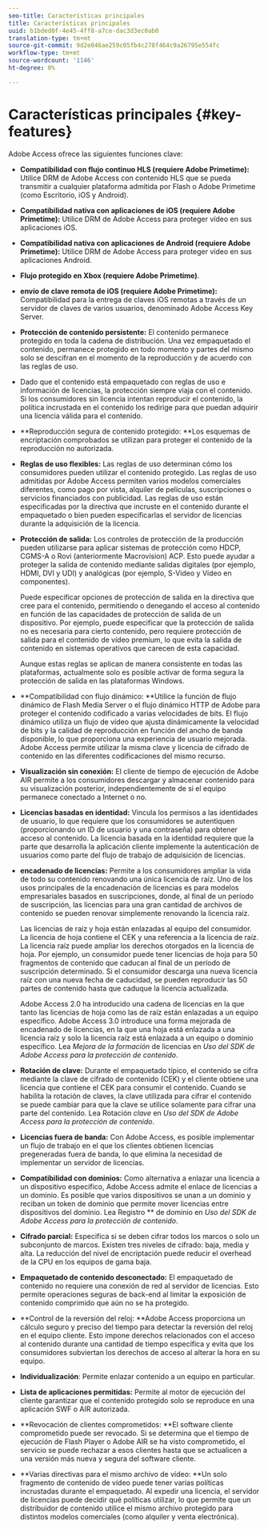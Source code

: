 ```yaml
---
seo-title: Características principales
title: Características principales
uuid: b1bded0f-4e45-4ff8-a7ce-dac3d3ec0ab0
translation-type: tm+mt
source-git-commit: 9d2e046ae259c05fb4c278f464c9a26795e554fc
workflow-type: tm+mt
source-wordcount: '1146'
ht-degree: 0%

---
```



# Características principales {#key-features}

Adobe Access ofrece las siguientes funciones clave:

* **Compatibilidad con flujo continuo HLS (requiere Adobe Primetime):** Utilice DRM de Adobe Access con contenido HLS que se pueda transmitir a cualquier plataforma admitida por Flash o Adobe Primetime (como Escritorio, iOS y Android).
* **Compatibilidad nativa con aplicaciones de iOS (requiere Adobe Primetime):** Utilice DRM de Adobe Access para proteger vídeo en sus aplicaciones iOS.
* **Compatibilidad nativa con aplicaciones de Android (requiere Adobe Primetime):** Utilice DRM de Adobe Access para proteger vídeo en sus aplicaciones Android.
* **Flujo protegido en Xbox (requiere Adobe Primetime)**.
* **envío de clave remota de iOS (requiere Adobe Primetime):** Compatibilidad para la entrega de claves iOS remotas a través de un servidor de claves de varios usuarios, denominado Adobe Access Key Server.
* **Protección de contenido persistente:** El contenido permanece protegido en toda la cadena de distribución. Una vez empaquetado el contenido, permanece protegido en todo momento y partes del mismo solo se descifran en el momento de la reproducción y de acuerdo con las reglas de uso.
* Dado que el contenido está empaquetado con reglas de uso e información de licencias, la protección siempre viaja con el contenido. Si los consumidores sin licencia intentan reproducir el contenido, la política incrustada en el contenido los redirige para que puedan adquirir una licencia válida para el contenido.
* **Reproducción segura de contenido protegido: **Los esquemas de encriptación comprobados se utilizan para proteger el contenido de la reproducción no autorizada.
* **Reglas de uso flexibles:** Las reglas de uso determinan cómo los consumidores pueden utilizar el contenido protegido. Las reglas de uso admitidas por Adobe Access permiten varios modelos comerciales diferentes, como pago por vista, alquiler de películas, suscripciones o servicios financiados con publicidad. Las reglas de uso están especificadas por la directiva que incruste en el contenido durante el empaquetado o bien pueden especificarlas el servidor de licencias durante la adquisición de la licencia.
* **Protección de salida:** Los controles de protección de la producción pueden utilizarse para aplicar sistemas de protección como HDCP, CGMS-A o Rovi (anteriormente Macrovision) ACP. Esto puede ayudar a proteger la salida de contenido mediante salidas digitales (por ejemplo, HDMI, DVI y UDI) y analógicas (por ejemplo, S-Video y Vídeo en componentes).

   Puede especificar opciones de protección de salida en la directiva que cree para el contenido, permitiendo o denegando el acceso al contenido en función de las capacidades de protección de salida de un dispositivo. Por ejemplo, puede especificar que la protección de salida no es necesaria para cierto contenido, pero requiere protección de salida para el contenido de vídeo premium, lo que evita la salida de contenido en sistemas operativos que carecen de esta capacidad.

   Aunque estas reglas se aplican de manera consistente en todas las plataformas, actualmente solo es posible activar de forma segura la protección de salida en las plataformas Windows.

* **Compatibilidad con flujo dinámico: **Utilice la función de flujo dinámico de Flash Media Server o el flujo dinámico HTTP de Adobe para proteger el contenido codificado a varias velocidades de bits. El flujo dinámico utiliza un flujo de vídeo que ajusta dinámicamente la velocidad de bits y la calidad de reproducción en función del ancho de banda disponible, lo que proporciona una experiencia de usuario mejorada. Adobe Access permite utilizar la misma clave y licencia de cifrado de contenido en las diferentes codificaciones del mismo recurso.
* **Visualización sin conexión:** El cliente de tiempo de ejecución de Adobe AIR permite a los consumidores descargar y almacenar contenido para su visualización posterior, independientemente de si el equipo permanece conectado a Internet o no.
* **Licencias basadas en identidad:** Vincula los permisos a las identidades de usuario, lo que requiere que los consumidores se autentiquen (proporcionando un ID de usuario y una contraseña) para obtener acceso al contenido. La licencia basada en la identidad requiere que la parte que desarrolla la aplicación cliente implemente la autenticación de usuarios como parte del flujo de trabajo de adquisición de licencias.
* **encadenado de licencias:** Permite a los consumidores ampliar la vida de todo su contenido renovando una única licencia de raíz. Uno de los usos principales de la encadenación de licencias es para modelos empresariales basados en suscripciones, donde, al final de un período de suscripción, las licencias para una gran cantidad de archivos de contenido se pueden renovar simplemente renovando la licencia raíz.

   Las licencias de raíz y hoja están enlazadas al equipo del consumidor. La licencia de hoja contiene el CEK y una referencia a la licencia de raíz. La licencia raíz puede ampliar los derechos otorgados en la licencia de hoja. Por ejemplo, un consumidor puede tener licencias de hoja para 50 fragmentos de contenido que caducan al final de un período de suscripción determinado. Si el consumidor descarga una nueva licencia raíz con una nueva fecha de caducidad, se pueden reproducir las 50 partes de contenido hasta que caduque la licencia actualizada.

   Adobe Access 2.0 ha introducido una cadena de licencias en la que tanto las licencias de hoja como las de raíz están enlazadas a un equipo específico. Adobe Access 3.0 introduce una forma mejorada de encadenado de licencias, en la que una hoja está enlazada a una licencia raíz y solo la licencia raíz está enlazada a un equipo o dominio específico. Lea *Mejora de la formación* de licencias en *Uso del SDK de Adobe Access para la protección de contenido*.

* **Rotación de clave:** Durante el empaquetado típico, el contenido se cifra mediante la clave de cifrado de contenido (CEK) y el cliente obtiene una licencia que contiene el CEK para consumir el contenido. Cuando se habilita la rotación de claves, la clave utilizada para cifrar el contenido se puede cambiar para que la clave se utilice solamente para cifrar una parte del contenido. Lea Rotación *clave* en *Uso del SDK de Adobe Access para la protección de contenido*.

* **Licencias fuera de banda:** Con Adobe Access, es posible implementar un flujo de trabajo en el que los clientes obtienen licencias pregeneradas fuera de banda, lo que elimina la necesidad de implementar un servidor de licencias.
* **Compatibilidad con dominios:** Como alternativa a enlazar una licencia a un dispositivo específico, Adobe Access admite el enlace de licencias a un dominio. Es posible que varios dispositivos se unan a un dominio y reciban un token de dominio que permite mover licencias entre dispositivos del dominio. Lea Registro ** de dominio en *Uso del SDK de Adobe Access para la protección de contenido*.

* **Cifrado parcial:** Especifica si se deben cifrar todos los marcos o solo un subconjunto de marcos. Existen tres niveles de cifrado: baja, media y alta. La reducción del nivel de encriptación puede reducir el overhead de la CPU en los equipos de gama baja.
* **Empaquetado de contenido desconectado:** El empaquetado de contenido no requiere una conexión de red al servidor de licencias. Esto permite operaciones seguras de back-end al limitar la exposición de contenido comprimido que aún no se ha protegido.
* **Control de la reversión del reloj: **Adobe Access proporciona un cálculo seguro y preciso del tiempo para detectar la reversión del reloj en el equipo cliente. Esto impone derechos relacionados con el acceso al contenido durante una cantidad de tiempo específica y evita que los consumidores subviertan los derechos de acceso al alterar la hora en su equipo.
* **Individualización**: Permite enlazar contenido a un equipo en particular.
* **Lista de aplicaciones permitidas:** Permite al motor de ejecución del cliente garantizar que el contenido protegido solo se reproduce en una aplicación SWF o AIR autorizada.
* **Revocación de clientes comprometidos: **El software cliente comprometido puede ser revocado. Si se determina que el tiempo de ejecución de Flash Player o Adobe AIR se ha visto comprometido, el servicio se puede rechazar a esos clientes hasta que se actualicen a una versión más nueva y segura del software cliente.
* **Varias directivas para el mismo archivo de vídeo: **Un solo fragmento de contenido de vídeo puede tener varias políticas incrustadas durante el empaquetado. Al expedir una licencia, el servidor de licencias puede decidir qué políticas utilizar, lo que permite que un distribuidor de contenido utilice el mismo archivo protegido para distintos modelos comerciales (como alquiler y venta electrónica).

